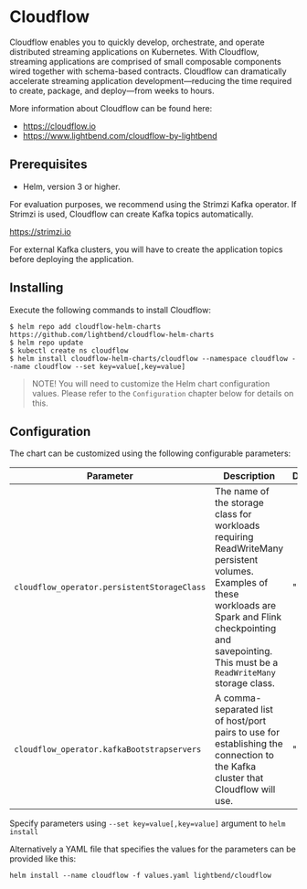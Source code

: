 # Cloudflow 

Cloudflow enables you to quickly develop, orchestrate, and operate distributed streaming applications on Kubernetes. With Cloudflow, streaming applications are comprised of small composable components wired together with schema-based contracts. Cloudflow can dramatically accelerate streaming application development—​reducing the time required to create, package, and deploy—​from weeks to hours.

More information about Cloudflow can be found here:
- https://cloudflow.io
- https://www.lightbend.com/cloudflow-by-lightbend

## Prerequisites

- Helm, version 3 or higher.

For evaluation purposes, we recommend using the Strimzi Kafka operator. If Strimzi is used, Cloudflow can create Kafka topics automatically.

https://strimzi.io

For external Kafka clusters, you will have to create the application topics before deploying the application.

## Installing

Execute the following commands to install Cloudflow:

```
$ helm repo add cloudflow-helm-charts https://github.com/lightbend/cloudflow-helm-charts 
$ helm repo update
$ kubectl create ns cloudflow
$ helm install cloudflow-helm-charts/cloudflow --namespace cloudflow --name cloudflow --set key=value[,key=value]
```

>NOTE! You will need to customize the Helm chart configuration values. Please refer to the `Configuration` chapter below for details on this.

## Configuration

The chart can be customized using the following configurable parameters:

| Parameter                       | Description                                                     | Default                      |
| ------------------------------- | ----------------------------------------------------------------| -----------------------------|
| `cloudflow_operator.persistentStorageClass` | The name of the storage class for workloads requiring ReadWriteMany persistent volumes. Examples of these workloads are Spark and Flink checkpointing and savepointing. This must be a `ReadWriteMany` storage class. | ""  |
| `cloudflow_operator.kafkaBootstrapservers` | A comma-separated list of host/port pairs to use for establishing the connection to the Kafka cluster that Cloudflow will use. | ""  |

Specify parameters using `--set key=value[,key=value]` argument to `helm install`

Alternatively a YAML file that specifies the values for the parameters can be provided like this:

    helm install --name cloudflow -f values.yaml lightbend/cloudflow
